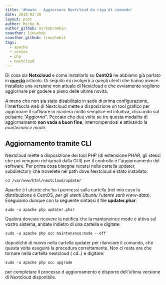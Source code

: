 ```yaml
---
title: '#howto - Aggiornare Nextcloud da riga di comando'
date: 2018-02-20
layout: post
author: Mirko B.
author_github: mirkobrombin
coauthor: linuxhub
coauthor_github: linuxhubit
tags:
  - apache  
  - centos  
  - php  
  - nextcloud
---
```

Di cosa sia **Netxcloud** e come installarlo su **CentOS** ne abbiamo già parlato in [**questo**](https://linuxhub.it/article/howto-installare-nextcloud-centos-7) articolo. Di seguito mi rivolgerò a quegli utenti che hanno invece installato una versione non attuale di Nextcloud e che ovviamente vogliono aggiornare per godere a pieno delle ultime novità.

A meno che non sia stato disabilitato in sede di prima configurazione, l'interfaccia web di Nextcloud mette a disposizione un tool grafico per aggiornare il software in maniera molto semplice ed intuitiva, cliccando sul pulsante _"Aggiorna"_. Peccato che due volte su tre questa modalita di aggiornamento **non vada a buon fine**, interrompendosi e attivando la _manteinance mode_. 

## Aggiornamento tramite CLI

Nextcloud mette a disposizione dei tool PHP (di estensione PHAR, gli stessi che poi vengono richiamati dalla GUI) per il controllo e l'aggiornamento del software. Per prima cosa bisogna recarsi nella cartella updater, subdirectory che troverete nel path dove Nextcloud é stato installato:

    cd /var/www/html/nextcloud/updater

Apache é l utente che ha i permessi sulla cartella (nel mio caso la distribuzione é CentOS, _per gli utenti Ubuntu l'utente sarà www-data_). Eseguiamo dunque con la seguente sintassi il file **updater.phar**:

    sudo -u apache php updater.phar

Qualora doveste ricevere la notifica che la manteneince mode è attiva sul vostro sistema, andate indietro di una cartella e digitate:

    sudo -u apache php occ maintenance:mode --off

dopodichè di nuovo nella cartella updater per rilanciare il comando, che questa volta eseguirà la procedura correttamente. Non ci resta ora che tornare nella cartella nextcloud ( cd..) e digitare:

    sudo -u apache php occ upgrade

per completare il processo d aggiornamento e disporre dell'ultima versione di Nextcloud disponibile.